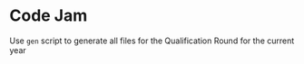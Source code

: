 # Code Jam

Use `gen` script to generate all files for the Qualification Round for the current year

